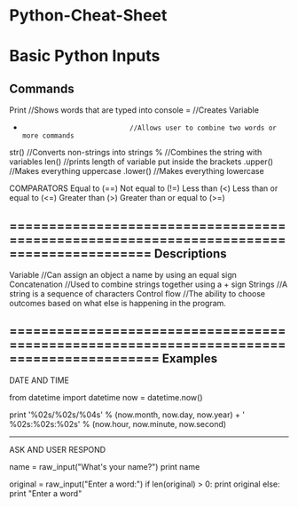 # Python-Cheat-Sheet
Basic Python Inputs
=======================================================================================
Commands
---------------------------------------------------------------------------------------
Print                            //Shows words that are typed into console
=                                //Creates Variable
+                                //Allows user to combine two words or more commands
str()                            //Converts non-strings into strings
%                                //Combines the string with variables
len()                            //prints length of variable put inside the brackets
.upper()                         //Makes everything uppercase
.lower()                         //Makes everything lowercase 

COMPARATORS
Equal to (==)
Not equal to (!=)
Less than (<)
Less than or equal to (<=)
Greater than (>)
Greater than or equal to (>=)



========================================================================================
Descriptions
----------------------------------------------------------------------------------------
Variable                         //Can assign an object a name by using an equal sign
Concatenation                    //Used to combine strings together using a + sign
Strings                          //A string is a sequence of characters
Control flow                     //The ability to choose outcomes based on what else is happening in the program.

=========================================================================================
Examples
-----------------------------------------------------------------------------------------

DATE AND TIME

from datetime import datetime
now = datetime.now()

print '%02s/%02s/%04s' % (now.month, now.day, now.year) + ' %02s:%02s:%02s' % (now.hour, now.minute, now.second)

-------------------------------------------------------------------------------------------

ASK AND USER RESPOND

name = raw_input("What's your name?")
print name

original = raw_input("Enter a word:")
if len(original) > 0:
  print original
else:
  print "Enter a word"
  
